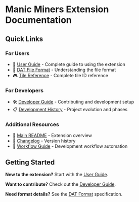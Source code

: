 # Manic Miners Extension Documentation

## Quick Links

### For Users
- 📖 [User Guide](./USER_GUIDE.md) - Complete guide to using the extension
- 📄 [DAT File Format](./DAT_FORMAT.md) - Understanding the file format
- 🎮 [Tile Reference](./reference/TILE_REFERENCE.md) - Complete tile ID reference

### For Developers  
- 🛠️ [Developer Guide](./DEVELOPER_GUIDE.md) - Contributing and development setup
- 📋 [Development History](./DEVELOPMENT_PHASES.md) - Project evolution and phases

### Additional Resources
- 📝 [Main README](../README.md) - Extension overview
- 📜 [Changelog](../CHANGELOG.md) - Version history
- 🚀 [Workflow Guide](../CLAUDE.md) - Development workflow automation

## Getting Started

**New to the extension?** Start with the [User Guide](./USER_GUIDE.md).

**Want to contribute?** Check out the [Developer Guide](./DEVELOPER_GUIDE.md).

**Need format details?** See the [DAT Format](./DAT_FORMAT.md) specification.
